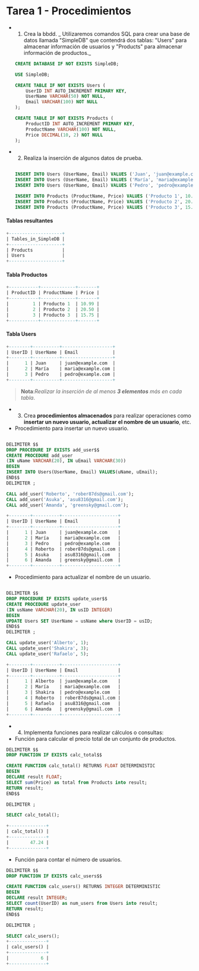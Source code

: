 # Tarea 1 - Procedimientos

- 1. Crea la bbdd. _ Utilizaremos comandos SQL para crear una base de datos llamada "SimpleDB" que contendrá dos tablas: "Users" para almacenar información de usuarios y "Products" para almacenar información de productos._

  ```sql
  CREATE DATABASE IF NOT EXISTS SimpleDB;

  USE SimpleDB;

  CREATE TABLE IF NOT EXISTS Users (
      UserID INT AUTO_INCREMENT PRIMARY KEY,
      UserName VARCHAR(50) NOT NULL,
      Email VARCHAR(100) NOT NULL
  );

  CREATE TABLE IF NOT EXISTS Products (
      ProductID INT AUTO_INCREMENT PRIMARY KEY,
      ProductName VARCHAR(100) NOT NULL,
      Price DECIMAL(10, 2) NOT NULL
  );
  ```

- 2. Realiza la inserción de algunos datos de prueba.
  
  ```sql

  INSERT INTO Users (UserName, Email) VALUES ('Juan', 'juan@example.com');
  INSERT INTO Users (UserName, Email) VALUES ('María', 'maria@example.com');
  INSERT INTO Users (UserName, Email) VALUES ('Pedro', 'pedro@example.com');

  INSERT INTO Products (ProductName, Price) VALUES ('Producto 1', 10.99);
  INSERT INTO Products (ProductName, Price) VALUES ('Producto 2', 20.50);
  INSERT INTO Products (ProductName, Price) VALUES ('Producto 3', 15.75);

  ```
#### Tablas resultantes
```sql
+--------------------+
| Tables_in_SimpleDB |
+--------------------+
| Products           |
| Users              |
+--------------------+

```
#### Tabla Productos
```sql
+-----------+-------------+-------+
| ProductID | ProductName | Price |
+-----------+-------------+-------+
|         1 | Producto 1  | 10.99 |
|         2 | Producto 2  | 20.50 |
|         3 | Producto 3  | 15.75 |
+-----------+-------------+-------+


```
#### Tabla Users
```sql
+--------+----------+-------------------+
| UserID | UserName | Email             |
+--------+----------+-------------------+
|      1 | Juan     | juan@example.com  |
|      2 | María    | maria@example.com |
|      3 | Pedro    | pedro@example.com |
+--------+----------+-------------------+

```
  >__Nota__:_Realizar la inserción de al menos_ ___3 elementos___ _más en cada tabla_.

- 3. Crea __procedimientos almacenados__ para realizar operaciones como __insertar un nuevo usuario, actualizar el nombre de un usuario__, etc.
- Procedimiento para insertar un nuevo usuario.

```sql

DELIMITER $$
DROP PROCEDURE IF EXISTS add_user$$
CREATE PROCEDURE add_user
(IN uName VARCHAR(20), IN uEmail VARCHAR(30))
BEGIN
INSERT INTO Users(UserName, Email) VALUES(uName, uEmail);
END$$
DELIMITER ;

```
```SQL
CALL add_user('Roberto', 'rober87ds@gmail.com');
CALL add_user('Asuka', 'asu8316@gmail.com');
CALL add_user('Amanda', 'greensky@gmail.com');

```
```sql
+--------+----------+---------------------+
| UserID | UserName | Email               |
+--------+----------+---------------------+
|      1 | Juan     | juan@example.com    |
|      2 | María    | maria@example.com   |
|      3 | Pedro    | pedro@example.com   |
|      4 | Roberto  | rober87ds@gmail.com |
|      5 | Asuka    | asu8316@gmail.com   |
|      6 | Amanda   | greensky@gmail.com  |
+--------+----------+---------------------+

```
- Procedimiento para actualizar el nombre de un usuario.

```sql

DELIMITER $$
DROP PROCEDURE IF EXISTS update_user$$
CREATE PROCEDURE update_user
(IN usName VARCHAR(20), IN usID INTEGER)
BEGIN
UPDATE Users SET UserName = usName where UserID = usID;
END$$
DELIMITER ;

```
```sql
CALL update_user('Alberto', 1);
CALL update_user('Shakira', 3);
CALL update_user('Rafaelo', 5);
```
```sql
+--------+----------+---------------------+
| UserID | UserName | Email               |
+--------+----------+---------------------+
|      1 | Alberto  | juan@example.com    |
|      2 | María    | maria@example.com   |
|      3 | Shakira  | pedro@example.com   |
|      4 | Roberto  | rober87ds@gmail.com |
|      5 | Rafaelo  | asu8316@gmail.com   |
|      6 | Amanda   | greensky@gmail.com  |
+--------+----------+---------------------+

```


- 4. Implementa funciones para realizar cálculos o consultas:
- Función para calcular el precio total de un conjunto de productos.
```sql
DELIMITER $$
DROP FUNCTION IF EXISTS calc_total$$

CREATE FUNCTION calc_total() RETURNS FLOAT DETERMINISTIC
BEGIN
DECLARE result FLOAT;
SELECT sum(Price) as total from Products into result;
RETURN result;
END$$

DELIMITER ;
```

```sql
SELECT calc_total();

+--------------+
| calc_total() |
+--------------+
|        47.24 |
+--------------+

```
- Función para contar el número de usuarios.
```sql
DELIMITER $$
DROP FUNCTION IF EXISTS calc_users$$

CREATE FUNCTION calc_users() RETURNS INTEGER DETERMINISTIC
BEGIN
DECLARE result INTEGER;
SELECT count(UserID) as num_users from Users into result;
RETURN result;
END$$

DELIMITER ;

```
```SQL
SELECT calc_users();
+--------------+
| calc_users() |
+--------------+
|            6 |
+--------------+

```
